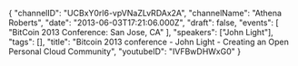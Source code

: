 {
    "channelID": "UCBxY0rl6-vpVNaZLvRDAx2A",
    "channelName": "Athena Roberts",
    "date": "2013-06-03T17:21:06.000Z",
    "draft": false,
    "events": [
        "BitCoin 2013 Conference: San Jose, CA"
    ],
    "speakers": ["John Light"],
    "tags": [],
    "title": "Bitcoin 2013 conference - John Light - Creating an Open Personal Cloud Community",
    "youtubeID": "IVFBwDHWxG0"
}
